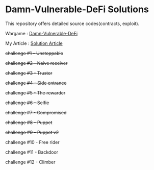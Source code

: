 # Damn-Vulnerable-DeFi Solutions

This repository offers detailed source codes(contracts, exploit).

Wargame : [Damn-Vulnerable-DeFi](https://www.damnvulnerabledefi.xyz/)

My Article : [Solution Article](https://inhack.github.io/posts/solution-damn-vulnerable-defi/)

~~challenge #1 - Unstoppable~~

~~challenge #2 - Naive receiver~~

~~challenge #3 - Truster~~

~~challenge #4 - Side entrance~~

~~challenge #5 - The rewarder~~

~~challenge #6 - Selfie~~

~~challenge #7 - Compromised~~

~~challenge #8 - Puppet~~

~~challenge #9 - Puppet v2~~

challenge #10 - Free rider

challenge #11 - Backdoor

challenge #12 - Climber
